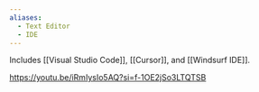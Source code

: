 ```yaml
---
aliases:
  - Text Editor
  - IDE
---
```

Includes [[Visual Studio Code]], [[Cursor]], and [[Windsurf IDE]].

https://youtu.be/iRmIysIo5AQ?si=f-1OE2jSo3LTQTSB